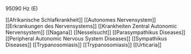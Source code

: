 95090 Hz (E)

[[Afrikanische Schlafkrankheit]]
[[Autonomes Nervensystem]]
[[Erkrankungen des Nervensystems]]
[[Krankheiten Zentral Autonomic Nervensystem]]
[[Nagana]]
[[Nesselsucht]]
[[Parasympathikus Diseases]]
[[Peripheral Autonomic Nervous System Diseases]]
[[Sympathikus Diseases]]
[[Trypanosomiasis]]
[[Trypanosomiasis]]
[[Urticaria]]